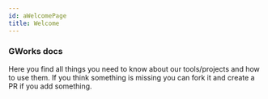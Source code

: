 ```yaml
---
id: aWelcomePage
title: Welcome
---
```



### GWorks docs

Here you find all things you need to know about our tools/projects and how to use them. If you think something is missing you can fork it and create a PR if you add something.
